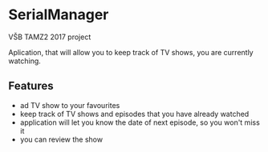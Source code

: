 # SerialManager
VŠB TAMZ2 2017 project

Aplication, that will allow you to keep track of TV shows, you are currently watching. 

## Features
 - ad TV show to your favourites
 - keep track of TV shows and  episodes that you have already watched
 - application will let you know the date of next episode, so you won't miss it
 - you can review the show
